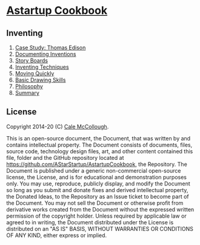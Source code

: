 # [Astartup Cookbook](../)

## Inventing

1. [Case Study: Thomas Edison](./case_study.md)
1. [Documenting Inventions](./documenting_inventions.md)
1. [Story Boards](./story_board)
1. [Inventing Techniques](./inventing_techniques)
1. [Moving Quickly](./moving_quickly)
1. [Basic Drawing Skills](./basic_drawing_skills.md)
1. [Philosophy](./philosophy.md)
1. [Summary](./summary.md)

## License

Copyright 2014-20 (C) [Cale McCollough](https://cookingwithcale.org).

This is an open-source document, the Document, that was written by and contains intellectual property. The Document consists of documents, files, source code, technology design files, art, and other content contained this file, folder and the GitHub repository located at <https://github.com/AStarStartup/AstartupCookbook>, the Repository. The Document is published under a generic non-commercial open-source license, the License, and is for educational and demonstration purposes only. You may use, reproduce, publicly display, and modify the Document so long as you submit and donate fixes and derived intellectual property, the Donated Ideas, to the Repository as an Issue ticket to become part of the Document. You may not sell the Document or otherwise profit from derivative works created from the Document without the expressed written permission of the copyright holder. Unless required by applicable law or agreed to in writing, the Document distributed under the License is distributed on an "AS IS" BASIS, WITHOUT WARRANTIES OR CONDITIONS OF ANY KIND, either express or implied.
